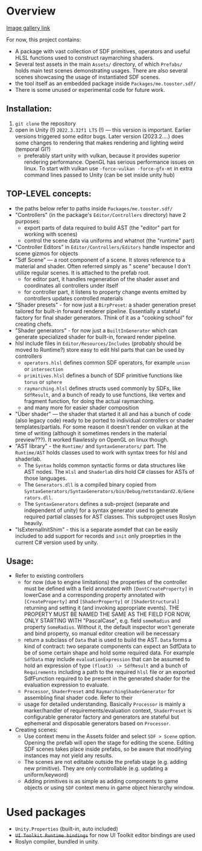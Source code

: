 # Overview

[Image gallery link](https://imgur.com/a/H5ey91M)

For now, this project contains:

- A package with vast collection of SDF primitives, operators and useful HLSL functions used to construct raymarching
  shaders.
- Several test assets in the main `Assets/` directory, of which `Prefabs/` holds main test scenes demonstrating
  usages. There are also several scenes showcasing the usage of instantiated SDF scenes.
- the tool itself as an embedded package inside `Packages/me.tooster.sdf/`
- There is some unused or experimental code for future work.

## Installation:

1. `git clone` the repository
2. open in Unity (!) `2022.3.32f1 LTS` (!) — this version is important. Earlier versions triggered some editor bugs.
   Later
   version (2023.2....) does some changes to rendering that makes rendering and lighting weird (temporal GI?)
    - preferably start unity with vulkan, because it provides superior rendering performance. OpenGL has serious
      performance issues on linux. To start with vulkan use `-force-vulkan -force-gfx-mt` in extra command lines passed
      to Unity (can be
      set inside unity hub)

## TOP-LEVEL concepts:

- the paths below refer to paths inside `Packages/me.tooster.sdf/`
- "Controllers" (in the package's `Editor/Controllers` directory) have 2 purposes:
    - export parts of data required to build AST (the "editor" part for working with scenes)
    - control the scene data via uniforms and whatnot (the "runtime" part)
- "Controller Editors" in `Editor/Controllers/Editors` handle inspector and scene gizmos for objects
- "Sdf Scene" — a root component of a scene. It stores reference to a material and shader. Often referred simply as "
  scene" because I don't utilize regular scenes. It is attached to the prefab root.
    - for editor part, it handles regeneration of the shader asset and coordinates all controllers under itself
    - for controller part, it listens to property change events emitted by controllers updates controlled materials
- "Shader presets" - for now just a `BirpPreset`: a shader generation preset tailored for built-in forward renderer
  pipeline.
  Essentially a stateful factory for final shader generators. Think of it as a "cooking school" for creating chefs.
- "Shader generators" - for now just a `BuiltInGenerator` which can generate specialized shader for built-in, forward
  render pipeline.
- hlsl include files in `Editor/Resources/Includes` (probably should be moved to Runtime?) store easy to edit hlsl parts
  that can be used by controllers
    - `operators.hlsl` defines common SDF operators, for example `union` or `intersection`
    - `primitives.hlsl` defines a bunch of SDF primitive functions like `torus` or `sphere`
    - `raymarching.hlsl` defines structs used commonly by SDFs, like `SdfResult`, and a bunch of ready to use functions,
      like vertex and fragment function, for doing the actual raymarching.
    - and many more for easier shader composition
- "Über shader" — the shader that started it all and has a bunch of code (also legacy code) ready to be ported to
  individual controllers or shader templates/partials. For some reason it doesn't render on vulkan at the time of
  writing (although it sometimes renders in the material preview???). It worked flawlessly on OpenGL on linux though.
- "AST library" - the `Runtime/` and `SyntaxGenerators/` part. The `Runtime/AST` holds classes used to work with syntax
  trees for hlsl and shaderlab.
    - The `Syntax` holds common syntactic forms or data structures like AST nodes. The `Hlsl` and `Shaderlab` dirs hold
      C# classes for ASTs of those languages.
    - The `Generators.dll` is a compiled binary copied
      from `SyntaxGenerators/SyntaxGenerators/bin/Debug/netstandard2.0/Generators.dll`.
    - The `SyntaxGenerators` defines a sub-project (separate and independent of unity) for a syntax generator used to
      generate required partial classes for AST classes. This subproject uses Roslyn heavily.
- "IsExternalInitShim" - this is a separate asmdef that can be easily included to add support for records and `init`
  only proeprties in the current C# version used by unity.

## Usage:

- Refer to existing controllers
    - for now (due to engine limitations) the properties of the controller must be defined with a field annotated
      with `[DontCreateProperty]` in lowerCase and a corresponding property annotated with `[CreateProperty]`
      and `[ShaderProperty]` or `[ShaderStructural]` returning and setting it (and invoking appropriate events). THE
      PROPERTY MUST BE NAMED THE SAME AS THE FIELD FOR NOW, ONLY STARTING WITH "PascalCase", e.g. field `someRadius` and
      property `SomeRadius`. Without it, the default inspector won't generate and bind property, so manual editor
      creation will be necessary
    - return a subclass of `Data` that is used to build the AST. `Data` forms a kind of contract: two separate
      components can expect an SdfData to be of some certain shape and hold some required data. For example `SdfData`
      may include `evaluationExpression` that can be assumed to hold an expression of type `(float3) -> SdfResult` and a
      bunch of `Requirements` including a path to the required `hlsl` file or an exported SdfFunction required to be
      present in the generated shader for the evaluation expression to evaluate.
    - `Processor`, `ShaderPreset` and `RaymarchingShaderGenerator` for assembling final shader code. Refer to their
    - usage for detailed understanding. Basically `Processor` is mainly a marker/handler of requirements/evaluation
      context, `ShaderPreset` is configurable generator factory and generators are stateful but ephemeral and disposable
      generators based on `Processor`.
- Creating scenes:
    - Use context menu in the Assets folder and select `SDF > Scene` option. Opening the prefab will open the stage for
      editing the scene. Editing SDF scenes takes place inside prefabs, so be aware that modifying instances may not
      yield any results.
    - The scenes are not editable outside the prefab stage (e.g. adding new primitive). They are only controllable (e.g.
      updating a uniform/keyword)
    - Adding primitives is as simple as adding components to game objects or using `SDF` context menu in game object
      hierarchy window.

# Used packages

- `Unity.Properties` (built-in, auto included)
- ~~`UI Toolkit Runtime bindings`~~ for now UI Toolkit editor bindings are used
- Roslyn compiler, bundled in unity.
